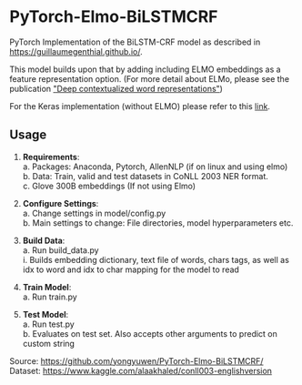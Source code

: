 # PyTorch-Elmo-BiLSTMCRF

PyTorch Implementation of the BiLSTM-CRF model as described in https://guillaumegenthial.github.io/.

This model builds upon that by adding including ELMO embeddings as a feature representation option.
(For more detail about ELMo, please see the publication ["Deep contextualized word representations"](http://arxiv.org/abs/1802.05365))

For the Keras implementation (without ELMO) please refer to this [link](https://github.com/yongyuwen/sequence-tagging-ner).

## Usage
1.	**Requirements**:  
    a.	Packages: Anaconda, Pytorch, AllenNLP (if on linux and using elmo)  
    b.	Data: Train, valid and test datasets in CoNLL 2003 NER format.  
    c.	Glove 300B embeddings (If not using Elmo)

2.	**Configure Settings**:  
    a.	Change settings in model/config.py  
    b.	Main settings to change: File directories, model hyperparameters etc.  

3.	**Build Data**:  
    a.	Run build_data.py  
        i.	Builds embedding dictionary, text file of words, chars tags, as well as idx to word and idx to char mapping for the model to read  

4.	**Train Model**:  
    a.	Run train.py  

5.	**Test Model**:  
    a.	Run test.py  
    b.	Evaluates on test set. Also accepts other arguments to predict on custom string

Source: https://github.com/yongyuwen/PyTorch-Elmo-BiLSTMCRF/
Dataset: https://www.kaggle.com/alaakhaled/conll003-englishversion
